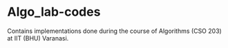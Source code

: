 # Algo_lab-codes
Contains implementations done during the course of Algorithms (CSO 203) at IIT (BHU) Varanasi.
